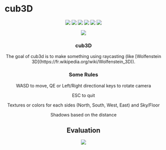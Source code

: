 # cub3D

<p align="center">
    <img src="https://img.shields.io/github/languages/count/ayaman/cub3D?style=for-the-badge"/>
    <img src="https://img.shields.io/github/last-commit/fleizean/cub3D?style=for-the-badge"/>
    <img src="https://img.shields.io/github/forks/fleizean/cub3D?style=for-the-badge"/>
    <img src="https://img.shields.io/github/followers/fleizean?style=for-the-badge"/>
    <img src="https://img.shields.io/github/watchers/fleizean/cub3D?style=for-the-badge"/>
    <img src="https://img.shields.io/badge/Partner-oozdiyar-red?style=for-the-badge&logo=appveyor"/>
</p>

<p align="center">
    <img src="https://badge42.vercel.app/api/v2/cl13ejq4y000909mke5sxpjan/stats?cursusId=21&coalitionId=233"/>
</p>

<h3 align="center">
  cub3D
</h3>

<p align="center">
    The goal of cub3d is to make something using raycasting (like [Wolfenstein 3D](https://fr.wikipedia.org/wiki/Wolfenstein_3D)).
</p>



<h3 align="center">
  Some Rules
</h3>

<p align="center">
    WASD to move, QE or Left/Right directional keys to rotate camera
</p>
<p align="center">
    ESC to quit
</p>
<p align="center">
    Textures or colors for each sides (North, South, West, East) and Sky/Floor
</p>
<p align="center">
    Shadows based on the distance
</p>

<h2 align="center">
  Evaluation
</h2>

<p align="center">
  <img src="https://badge42.vercel.app/api/v2/cl13ejq4y000909mke5sxpjan/project/2926410"/>
</p>
